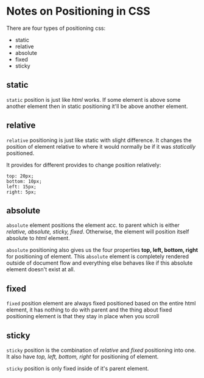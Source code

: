 # Notes on Positioning in CSS

There are four types of positioning css:
* static
* relative
* absolute
* fixed
* sticky

## static

`static` position is just like _html_ works. If some element is above some another element then in static positioning it'll be above another element.

## relative

`relative` positioning is just like static with slight difference. It changes the position of element relative to where it would normally be if it was _statically_ positioned.

It provides for different provides to change position relatively:

	top: 20px;
	bottom: 10px;
	left: 15px;
	right: 5px;

## absolute

`absolute` element positions the element acc. to parent which is either _relative, absolute, sticky, fixed_. Otherwise, the element will position itself absolute to _html_ element.

`absolute` positioning also gives us the four properties **top, left, bottom, right** for positioning of element.
This `absolute` element is completely rendered outside of document flow and everything else behaves like if this absolute element doesn't exist at all.

## fixed

`fixed` position element are always fixed positioned based on the entire html element, it has nothing to do with parent and the thing about fixed positioning element is that they stay in place when you scroll

## sticky

`sticky` position is the combination of _relative_ and _fixed_ positioning into one. It also have _top, left, bottom, right_ for positioning of element.

`sticky` position is only fixed inside of it's parent element.
